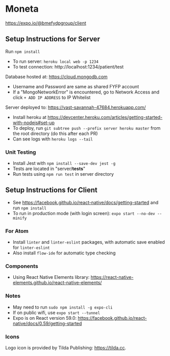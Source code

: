 # Moneta
https://expo.io/@bmefydpgroup/client

## Setup Instructions for Server
Run `npm install`

* To run server: `heroku local web -p 1234`
* To test connection: http://localhost:1234/patient/test

Database hosted at: https://cloud.mongodb.com

* Username and Password are same as shared FYFP account
* If a "MongoNetworkError" is encountered, go to Network Access and click `+ ADD IP ADDRESS` to IP Whitelist

Server deployed to: https://vast-savannah-47684.herokuapp.com/

* Install heroku at https://devcenter.heroku.com/articles/getting-started-with-nodejs#set-up
* To deploy, run `git subtree push --prefix server heroku master` from the root directory (do this after each PR)
* Can see logs with `heroku logs --tail`

### Unit Testing
* Install Jest with `npm install --save-dev jest -g`
* Tests are located in "server/__tests__"
* Run tests using `npm run test` in server directory

## Setup Instructions for Client
* See https://facebook.github.io/react-native/docs/getting-started and run `npm install`
* To run in production mode (with login screen): `expo start --no-dev --minify`

### For Atom
 * Install `linter` and `linter-eslint` packages, with automatic save enabled for `linter-eslint`
 * Also install `flow-ide` for automatic type checking

### Components
 * Using React Native Elements library: https://react-native-elements.github.io/react-native-elements/

### Notes
  * May need to run `sudo npm install -g expo-cli`
  * If on public wifi, use `expo start --tunnel`
  * Expo is on React version 59.0: https://facebook.github.io/react-native/docs/0.59/getting-started

### Icons
Logo icon is provided by Tilda Publishing: https://tilda.cc.
